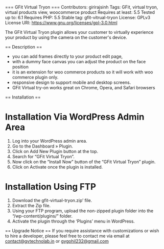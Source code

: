 === GFit Virtual Tryon ===
Contributors: girirajsinh
Tags: GFit, virtual tryon, virtual products view, woocommerce product
Requires at least: 5.5
Tested up to: 6.1
Requires PHP: 5.5
Stable tag: gfit-vitrual-tryon
License: GPLv3
License URI: https://www.gnu.org/licenses/gpl-3.0.html

The GFit Virtual Tryon plugin allows your customer to virtually experience your product by using the camera on the customer\'s device.

== Description ==

- you can add frames directly to your product edit page,
- with a dummy face canvas you can adjust the product on the face position
- it is an extension for woo commerce products so it will work with woo commerce plugin only.
- responsive design to support mobile and desktop screens.
- GFit Virtual try-on works great on Chrome, Opera, and Safari browsers

== Installation ==

# Installation Via WordPress Admin Area

1. Log into your WordPress admin area.
2. Go to the Dashboard » Plugin.
3. Click on Add New Plugin button at the top.
4. Search for “GFit Virtual Tryon”.
5. Now click on the “Install Now” button of the “GFit Virtual Tryon” plugin.
6. Click on Activate once the plugin is installed.

# Installation Using FTP

1. Download the gfit-virtual-tryon.zip’ file.
2. Extract the Zip file.
3. Using your FTP program, upload the non-zipped plugin folder into the “/wp-content/plugins/” folder.
4. Activate the plugin through the ‘Plugins’ menu in WordPress.

== Upgrade Notice ==
If you require assistance with customizations or wish to hire a developer, 
please feel free to contact me via email at contact@gvtechnolab.in or gvgohil232@gmail.com
